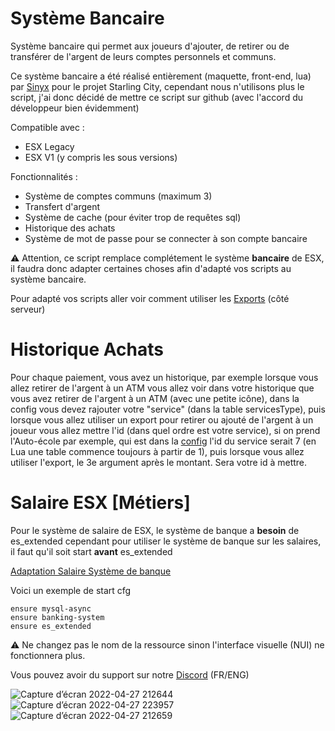 # Système Bancaire
Système bancaire qui permet aux joueurs d'ajouter, de retirer ou de transférer de l'argent de leurs comptes personnels et communs.

Ce système bancaire a été réalisé entièrement (maquette, front-end, lua) par <a href="https://github.com/s1nyx">Sinyx</a> pour le projet Starling City, cependant nous n'utilisons plus le script, j'ai donc décidé de mettre ce script sur github (avec l'accord du développeur bien évidemment)

Compatible avec :
 - ESX Legacy
 - ESX V1 (y compris les sous versions)


Fonctionnalités :
- Système de comptes communs (maximum 3)
- Transfert d'argent
- Système de cache (pour éviter trop de requêtes sql)
- Historique des achats
- Système de mot de passe pour se connecter à son compte bancaire
 
 ⚠️ Attention, ce script remplace complétement le système **bancaire** de ESX, il faudra donc adapter certaines choses afin d'adapté vos scripts au système bancaire.
 
 Pour adapté vos scripts aller voir comment utiliser les <a href="exports.md">Exports</a> (côté serveur)

<h1>Historique Achats</h1>

 Pour chaque paiement, vous avez un historique, par exemple lorsque vous allez retirer de l'argent à un ATM vous allez voir dans votre historique que vous avez retirer de l'argent à un ATM (avec une petite icône), dans la config vous devez rajouter votre "service" (dans la table servicesType), puis lorsque vous allez utiliser un export pour retirer ou ajouté de l'argent à un joueur vous allez mettre l'id (dans quel ordre est votre service), si on prend l'Auto-école par exemple, qui est dans la <a href="src/config.lua">config</a> l'id du service serait 7 (en Lua une table commence toujours à partir de 1), puis lorsque vous allez utiliser l'export, le 3e argument après le montant. Sera votre id à mettre.
 

<h1>Salaire ESX [Métiers]</h1>

Pour le système de salaire de ESX, le système de banque a **besoin** de es_extended cependant pour utiliser le système de banque sur les salaires, il faut qu'il soit start **avant** es_extended

<a href="https://gist.github.com/TheSpaceGamerV2/05eab8f2f73844273973779720b4a814">Adaptation Salaire Système de banque</a> 

Voici un exemple de start cfg
```
ensure mysql-async
ensure banking-system
ensure es_extended

```

⚠️ Ne changez pas le nom de la ressource sinon l'interface visuelle (NUI) ne fonctionnera plus.

Vous pouvez avoir du support sur notre <a href="https://discord.gg/8ecXhFXqR4">Discord</a> (FR/ENG)

![Capture d’écran 2022-04-27 212644](https://user-images.githubusercontent.com/40030799/165604699-2bd25bc5-5777-433e-9d0e-da25253db287.png)
![Capture d’écran 2022-04-27 223957](https://user-images.githubusercontent.com/40030799/165627181-aeb02720-cdad-4beb-82e1-083b2f59eeba.png)
![Capture d’écran 2022-04-27 212659](https://user-images.githubusercontent.com/40030799/165604760-0440b862-98d7-4e5b-be2d-b182c15c911d.png)

